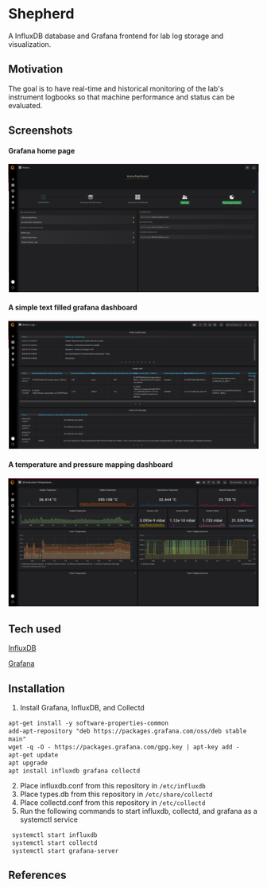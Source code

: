 # Shepherd
A InfluxDB database and Grafana frontend for lab log storage and visualization.
 
## Motivation
The goal is to have real-time and historical monitoring of the lab's instrument logbooks so that machine performance and status can be evaluated.

## Screenshots
#### Grafana home page
![Grafana home page](https://github.com/HegemanLab/shepherd/raw/master/Grafana%20Home%20Page.png)
#### A simple text filled grafana dashboard
![A simple text filled grafana dashboard](https://github.com/HegemanLab/shepherd/raw/master/Grafana%20Bruker%20Dashboard.png)
#### A temperature and pressure mapping dashboard
![A temperature and pressure mapping dashboard](https://github.com/HegemanLab/shepherd/raw/master/Grafana%20QE%20Temperature.png)

## Tech used
[InfluxDB](https://www.influxdata.com/)

[Grafana](https://grafana.com/)

## Installation
1. Install Grafana, InfluxDB, and Collectd
```
apt-get install -y software-properties-common
add-apt-repository "deb https://packages.grafana.com/oss/deb stable main"
wget -q -O - https://packages.grafana.com/gpg.key | apt-key add -
apt-get update
apt upgrade
apt install influxdb grafana collectd
```
2. Place influxdb.conf from this repository in `/etc/influxdb`
3. Place types.db from this repository in `/etc/share/collectd`
4. Place collectd.conf from this repository in `/etc/collectd`
5. Run the following commands to start influxdb, collectd, and grafana as a systemctl service
```
 systemctl start influxdb
 systemctl start collectd
 systemctl start grafana-server
```
## References

